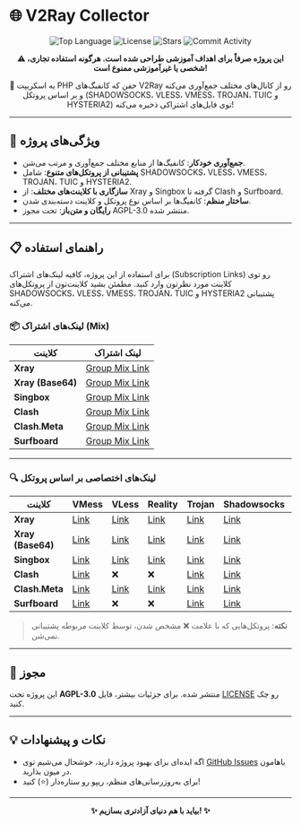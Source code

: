 # 🌐 V2Ray Collector

<p align="center">
  <img src="https://img.shields.io/github/languages/top/sinavm/SVM?color=007bff&style=flat-square" alt="Top Language">
  <img src="https://img.shields.io/github/license/sinavm/SVM?color=28a745&style=flat-square" alt="License">
  <img src="https://img.shields.io/github/stars/sinavm/SVM?color=ffc107&style=flat-square" alt="Stars">
  <img src="https://img.shields.io/github/commit-activity/t/sinavm/SVM?color=dc3545&style=flat-square" alt="Commit Activity">
</p>

<p align="center">
  <b>⚠️ این پروژه صرفاً برای اهداف آموزشی طراحی شده است. هرگونه استفاده تجاری، شخصی یا غیرآموزشی ممنوع است!</b>
</p>

<p align="center">
  🚀 یه اسکریپت PHP خفن که کانفیگ‌های V2Ray رو از کانال‌های مختلف جمع‌آوری می‌کنه و بر اساس پروتکل (SHADOWSOCKS، VLESS، VMESS، TROJAN، TUIC و HYSTERIA2) توی فایل‌های اشتراکی ذخیره می‌کنه!
</p>

---

## 🎯 ویژگی‌های پروژه

- **جمع‌آوری خودکار**: کانفیگ‌ها از منابع مختلف جمع‌آوری و مرتب می‌شن.
- **پشتیبانی از پروتکل‌های متنوع**: شامل SHADOWSOCKS، VLESS، VMESS، TROJAN، TUIC و HYSTERIA2.
- **سازگاری با کلاینت‌های مختلف**: از Xray و Singbox گرفته تا Clash و Surfboard.
- **ساختار منظم**: کانفیگ‌ها بر اساس نوع پروتکل و کلاینت دسته‌بندی شدن.
- **رایگان و متن‌باز**: تحت مجوز AGPL-3.0 منتشر شده.

---

## 📋 راهنمای استفاده

برای استفاده از این پروژه، کافیه لینک‌های اشتراک (Subscription Links) رو توی کلاینت مورد نظرتون وارد کنید. مطمئن بشید کلاینت‌تون از پروتکل‌های SHADOWSOCKS، VLESS، VMESS، TROJAN، TUIC و HYSTERIA2 پشتیبانی می‌کنه.

### 📦 لینک‌های اشتراک (Mix)

| کلاینت | لینک اشتراک |
|---------|--------------|
| **Xray** | [Group Mix Link](https://raw.githubusercontent.com/sinavm/SVM/main/subscriptions/xray/normal/mix) |
| **Xray (Base64)** | [Group Mix Link](https://raw.githubusercontent.com/sinavm/SVM/main/subscriptions/xray/base64/mix) |
| **Singbox** | [Group Mix Link](https://raw.githubusercontent.com/sinavm/SVM/main/subscriptions/singbox/mix.json) |
| **Clash** | [Group Mix Link](https://raw.githubusercontent.com/sinavm/SVM/main/subscriptions/clash/mix) |
| **Clash.Meta** | [Group Mix Link](https://raw.githubusercontent.com/sinavm/SVM/main/subscriptions/meta/mix) |
| **Surfboard** | [Group Mix Link](https://raw.githubusercontent.com/sinavm/SVM/main/subscriptions/surfboard/mix) |

---

### 🔍 لینک‌های اختصاصی بر اساس پروتکل

| کلاینت | VMess | VLess | Reality | Trojan | Shadowsocks | Tuic | Hysteria2 |
|---------|-------|-------|---------|--------|-------------|------|-----------|
| **Xray** | [Link](https://raw.githubusercontent.com/sinavm/SVM/main/subscriptions/xray/normal/vmess) | [Link](https://raw.githubusercontent.com/sinavm/SVM/main/subscriptions/xray/normal/vless) | [Link](https://raw.githubusercontent.com/sinavm/SVM/main/subscriptions/xray/normal/reality) | [Link](https://raw.githubusercontent.com/sinavm/SVM/main/subscriptions/xray/normal/trojan) | [Link](https://raw.githubusercontent.com/sinavm/SVM/main/subscriptions/xray/normal/ss) | [Link](https://raw.githubusercontent.com/sinavm/SVM/main/subscriptions/xray/normal/tuic) | [Link](https://raw.githubusercontent.com/sinavm/SVM/main/subscriptions/xray/normal/hy2) |
| **Xray (Base64)** | [Link](https://raw.githubusercontent.com/sinavm/SVM/main/subscriptions/xray/base64/vmess) | [Link](https://raw.githubusercontent.com/sinavm/SVM/main/subscriptions/xray/base64/vless) | [Link](https://raw.githubusercontent.com/sinavm/SVM/main/subscriptions/xray/base64/reality) | [Link](https://raw.githubusercontent.com/sinavm/SVM/main/subscriptions/xray/base64/trojan) | [Link](https://raw.githubusercontent.com/sinavm/SVM/main/subscriptions/xray/base64/ss) | [Link](https://raw.githubusercontent.com/sinavm/SVM/main/subscriptions/xray/base64/tuic) | [Link](https://raw.githubusercontent.com/sinavm/SVM/main/subscriptions/xray/base64/hy2) |
| **Singbox** | [Link](https://raw.githubusercontent.com/sinavm/SVM/main/subscriptions/singbox/vmess.json) | [Link](https://raw.githubusercontent.com/sinavm/SVM/main/subscriptions/singbox/vless.json) | [Link](https://raw.githubusercontent.com/sinavm/SVM/main/subscriptions/singbox/reality.json) | [Link](https://raw.githubusercontent.com/sinavm/SVM/main/subscriptions/singbox/trojan.json) | [Link](https://raw.githubusercontent.com/sinavm/SVM/main/subscriptions/singbox/ss.json) | [Link](https://raw.githubusercontent.com/sinavm/SVM/main/subscriptions/singbox/tuic.json) | [Link](https://raw.githubusercontent.com/sinavm/SVM/main/subscriptions/singbox/hy3.json) |
| **Clash** | [Link](https://raw.githubusercontent.com/sinavm/SVM/main/subscriptions/clash/vmess) | ❌ | ❌ | [Link](https://raw.githubusercontent.com/sinavm/SVM/main/subscriptions/clash/trojan) | [Link](https://raw.githubusercontent.com/sinavm/SVM/main/subscriptions/clash/ss) | ❌ | ❌ |
| **Clash.Meta** | [Link](https://raw.githubusercontent.com/sinavm/SVM/main/subscriptions/meta/vmess) | [Link](https://raw.githubusercontent.com/sinavm/SVM/main/subscriptions/meta/vless) | [Link](https://raw.githubusercontent.com/sinavm/SVM/main/subscriptions/meta/reality) | [Link](https://raw.githubusercontent.com/sinavm/SVM/main/subscriptions/meta/trojan) | [Link](https://raw.githubusercontent.com/sinavm/SVM/main/subscriptions/meta/ss) | ❌ | ❌ |
| **Surfboard** | [Link](https://raw.githubusercontent.com/sinavm/SVM/main/subscriptions/surfboard/vmess) | ❌ | ❌ | [Link](https://raw.githubusercontent.com/sinavm/SVM/main/subscriptions/surfboard/trojan) | [Link](https://raw.githubusercontent.com/sinavm/SVM/main/subscriptions/surfboard/ss) | ❌ | ❌ |

> **نکته**: پروتکل‌هایی که با علامت ❌ مشخص شدن، توسط کلاینت مربوطه پشتیبانی نمی‌شن.

---

## 📜 مجوز

این پروژه تحت **AGPL-3.0** منتشر شده. برای جزئیات بیشتر، فایل [LICENSE](LICENSE) رو چک کنید.

---

## 💡 نکات و پیشنهادات

- اگه ایده‌ای برای بهبود پروژه دارید، خوشحال می‌شیم توی [GitHub Issues](https://github.com/sinavm/SVM/issues) باهامون در میون بذارید.
- برای به‌روزرسانی‌های منظم، ریپو رو ستاره‌دار (⭐) کنید!

---

<p align="center">
  <b>✨ بیاید با هم دنیای آزادتری بسازیم! ✨</b>
</p>
